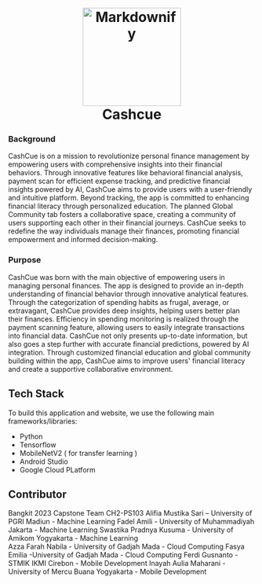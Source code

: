<h1 align="center">
  <br>
  <a href="#"><img src='https://github.com/Cashcue/.github/edit/main/logo.jpg' alt="Markdownify" width="200"></a>
  <br>
Cashcue  <br>

### Background
CashCue is on a mission to revolutionize personal finance management by empowering users with comprehensive insights into their financial behaviors. Through innovative features like behavioral financial analysis, payment scan for efficient expense tracking, and predictive financial insights powered by AI, CashCue aims to provide users with a user-friendly and intuitive platform. Beyond tracking, the app is committed to enhancing financial literacy through personalized education. The planned Global Community tab fosters a collaborative space, creating a community of users supporting each other in their financial journeys. CashCue seeks to redefine the way individuals manage their finances, promoting financial empowerment and informed decision-making.

### Purpose
CashCue was born with the main objective of empowering users in managing personal finances. The app is designed to provide an in-depth understanding of financial behavior through innovative analytical features. Through the categorization of spending habits as frugal, average, or extravagant, CashCue provides deep insights, helping users better plan their finances. Efficiency in spending monitoring is realized through the payment scanning feature, allowing users to easily integrate transactions into financial data. CashCue not only presents up-to-date information, but also goes a step further with accurate financial predictions, powered by AI integration. Through customized financial education and global community building within the app, CashCue aims to improve users' financial literacy and create a supportive collaborative environment.


## Tech Stack
To build this application and website, we use the following main frameworks/libraries:
- Python
- Tensorflow
- MobileNetV2 ( for transfer learning )
- Android Studio
- Google Cloud PLatform

## Contributor

Bangkit 2023 Capstone Team CH2-PS103
Alifia Mustika Sari – University of PGRI Madiun - Machine Learning 
Fadel Amili - University of Muhammadiyah Jakarta - Machine Learning 
Swastika Pradnya Kusuma - University of Amikom Yogyakarta - Machine Learning  
Azza Farah Nabila - University of Gadjah Mada - Cloud Computing 
Fasya Emilia -University of Gadjah Mada - Cloud Computing 
Ferdi Gusnanto - STMIK IKMI Cirebon - Mobile Development 
Inayah Aulia Maharani - University of Mercu Buana Yogyakarta - Mobile Development 

